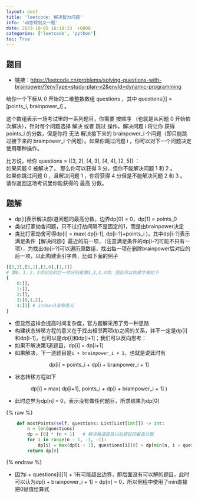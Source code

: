 ```yaml
---
layout: post
title: 'leetcode: 解决智力问题'
info: '动态规划又一题'
date: 2023-10-05 16:10:23  +0800
categories: ['leetcode', 'python']
toc: True
---
```


## 题目

- 链接：https://leetcode.cn/problems/solving-questions-with-brainpower/?envType=study-plan-v2&envId=dynamic-programming


给你一个下标从 0 开始的二维整数数组 questions ，其中 questions[i] = [points_i, brainpower_i] 。  

这个数组表示一场考试里的一系列题目，你需要 按顺序 （也就是从问题 0 开始依次解决），针对每个问题选择 解决 或者 跳过 操作。解决问题 i 将让你 获得  points_i 的分数，但是你将 无法 解决接下来的 brainpower_i 个问题（即只能跳过接下来的 brainpower_i 个问题）。如果你跳过问题 i ，你可以对下一个问题决定使用哪种操作。  

比方说，给你 questions = [[3, 2], [4, 3], [4, 4], [2, 5]] ：  
如果问题 0 被解决了， 那么你可以获得 3 分，但你不能解决问题 1 和 2 。  
如果你跳过问题 0 ，且解决问题 1 ，你将获得 4 分但是不能解决问题 2 和 3 。  
请你返回这场考试里你能获得的 最高 分数。  


## 题解

- dp[i]表示解决前i道问题的最高分数，边界dp[0] = 0，dp[1] = points_0
- 类似打家劫舍问题，只不过打劫间隔不是固定的1，而是由brainpower决定
- 类比打家劫舍可得dp[i] = max( dp[i-1], dp[i-?]+points_i )，其中dp[i-?]表示满足条件【解决问题i】最近的前一项，（注意满足条件的dp[i-?]可能不只有一项），为找出dp[i-?]可以遍历原数组，找出每一项在删除brainpower后对应的后一项，以此构建索引字典，比如下面的例子

```py
[[3,2],[3,1],[3,0],[1,1]]
# 第0，1，2，3项对应的后一项分别是第3,3,3,4项，因此可以构建字典如下
{
    0:[],
    1:[],
    2:[],
    3:[0,1,2],
    4:[3] # index>3没有意义
}
```

- 但显然这样会提高时间复杂度，官方题解采用了另一种思路
- 构建状态转移方程的意义在于找出相邻两项dp之间的关系，并不一定是dp[i]和dp[i-1]，也可以是dp[i]和dp[i+1]；我们可以反向思考：
- 如果不解决第1道题目，dp[i] = dp[i+1]
- 如果解决，下一道题目是```i + brainpower_i + 1```，也就是说此时有

<center>dp[i] = points_i + dp[i + brainpower_i + 1]</center> 

- 状态转移方程如下

<center>dp[i] = max( dp[i+1], points_i + dp[i + brainpower_i + 1] )</center> 

- 此时边界为dp[n] = 0，表示没有做任何题目，所求结果为dp[0]


{% raw %}
```py
    def mostPoints(self, questions: List[List[int]]) -> int:
        n = len(questions)
        dp = [0] * (n + 1)   # 解决每道题及以后题目的最高分数
        for i in range(n - 1, -1, -1):
            dp[i] = max(dp[i + 1], questions[i][0] + dp[min(n, i + questions[i][1] + 1)])
        return dp[0]
```
{% endraw %}

- 因为i + questions[i][1] + 1有可能超出边界，即后面没有可以解的题目，此时可以认为dp[i + brainpower_i + 1] = dp[n] = 0，所以例程中使用了min直接把0赋值给算式



<!--![引入图片]({{site.url}}/image/leetcode/2023-10-05-mostPoints/image_1.jpg) -->